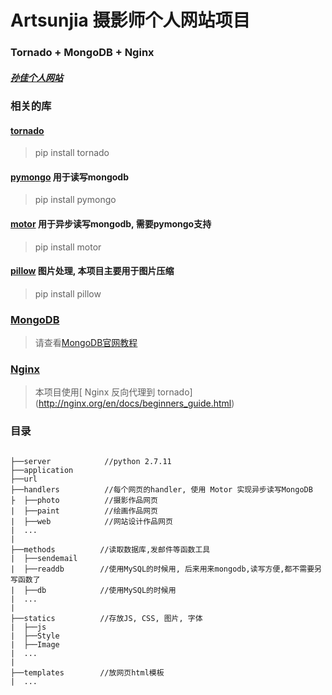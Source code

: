 # Artsunjia 摄影师个人网站项目
### Tornado + MongoDB + Nginx
##### [孙佳个人网站](artsunjia.com)

### 相关的库
#### [tornado](http://www.tornadoweb.org/en/stable/)
> pip install tornado
#### [pymongo](https://api.mongodb.com/python/current/) 用于读写mongodb
> pip install pymongo
#### [motor](http://motor.readthedocs.io/en/stable/) 用于异步读写mongodb, 需要pymongo支持
> pip install motor
#### [pillow](https://pypi.python.org/pypi/Pillow) 图片处理, 本项目主要用于图片压缩
> pip install pillow
### [MongoDB](https://docs.mongodb.com/manual/mongo/)
> 请查看[MongoDB官网教程](https://docs.mongodb.com/manual/installation/)
### [Nginx](http://nginx.org/en/docs/beginners_guide.html)
> 本项目使用[ Nginx 反向代理到 tornado] (http://nginx.org/en/docs/beginners_guide.html)

### 目录
```

├──server            //python 2.7.11
├──application
├──url
├──handlers          //每个网页的handler, 使用 Motor 实现异步读写MongoDB
├  ├──photo          //摄影作品网页
|  ├──paint          //绘画作品网页
|  ├──web            //网站设计作品网页
|  ...
|
├──methods          //读取数据库,发邮件等函数工具
|  ├──sendemail
|  ├──readdb        //使用MySQL的时候用, 后来用来mongodb,读写方便,都不需要另写函数了
|  ├──db            //使用MySQL的时候用
|  ...
|
├──statics          //存放JS, CSS, 图片, 字体
|  ├──js
|  ├──Style
|  ├──Image
|  ...
|
├──templates        //放网页html模板
|  ...
```
